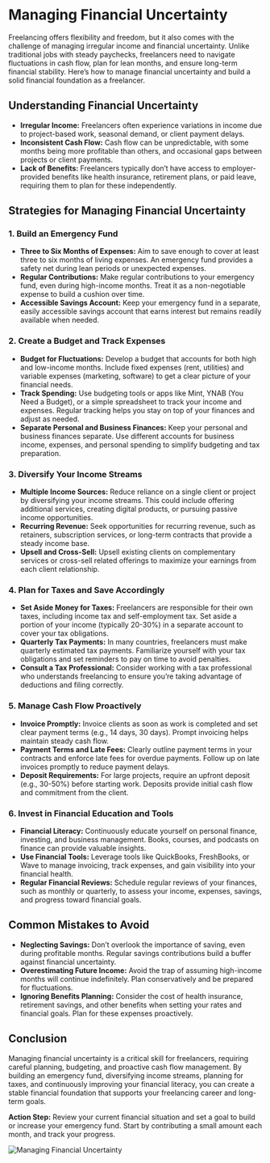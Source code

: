 # Managing Financial Uncertainty

Freelancing offers flexibility and freedom, but it also comes with the challenge of managing irregular income and financial uncertainty. Unlike traditional jobs with steady paychecks, freelancers need to navigate fluctuations in cash flow, plan for lean months, and ensure long-term financial stability. Here’s how to manage financial uncertainty and build a solid financial foundation as a freelancer.

## Understanding Financial Uncertainty

- **Irregular Income:** Freelancers often experience variations in income due to project-based work, seasonal demand, or client payment delays.
- **Inconsistent Cash Flow:** Cash flow can be unpredictable, with some months being more profitable than others, and occasional gaps between projects or client payments.
- **Lack of Benefits:** Freelancers typically don’t have access to employer-provided benefits like health insurance, retirement plans, or paid leave, requiring them to plan for these independently.

## Strategies for Managing Financial Uncertainty

### 1. **Build an Emergency Fund**

- **Three to Six Months of Expenses:** Aim to save enough to cover at least three to six months of living expenses. An emergency fund provides a safety net during lean periods or unexpected expenses.
- **Regular Contributions:** Make regular contributions to your emergency fund, even during high-income months. Treat it as a non-negotiable expense to build a cushion over time.
- **Accessible Savings Account:** Keep your emergency fund in a separate, easily accessible savings account that earns interest but remains readily available when needed.

### 2. **Create a Budget and Track Expenses**

- **Budget for Fluctuations:** Develop a budget that accounts for both high and low-income months. Include fixed expenses (rent, utilities) and variable expenses (marketing, software) to get a clear picture of your financial needs.
- **Track Spending:** Use budgeting tools or apps like Mint, YNAB (You Need a Budget), or a simple spreadsheet to track your income and expenses. Regular tracking helps you stay on top of your finances and adjust as needed.
- **Separate Personal and Business Finances:** Keep your personal and business finances separate. Use different accounts for business income, expenses, and personal spending to simplify budgeting and tax preparation.

### 3. **Diversify Your Income Streams**

- **Multiple Income Sources:** Reduce reliance on a single client or project by diversifying your income streams. This could include offering additional services, creating digital products, or pursuing passive income opportunities.
- **Recurring Revenue:** Seek opportunities for recurring revenue, such as retainers, subscription services, or long-term contracts that provide a steady income base.
- **Upsell and Cross-Sell:** Upsell existing clients on complementary services or cross-sell related offerings to maximize your earnings from each client relationship.

### 4. **Plan for Taxes and Save Accordingly**

- **Set Aside Money for Taxes:** Freelancers are responsible for their own taxes, including income tax and self-employment tax. Set aside a portion of your income (typically 20-30%) in a separate account to cover your tax obligations.
- **Quarterly Tax Payments:** In many countries, freelancers must make quarterly estimated tax payments. Familiarize yourself with your tax obligations and set reminders to pay on time to avoid penalties.
- **Consult a Tax Professional:** Consider working with a tax professional who understands freelancing to ensure you’re taking advantage of deductions and filing correctly.

### 5. **Manage Cash Flow Proactively**

- **Invoice Promptly:** Invoice clients as soon as work is completed and set clear payment terms (e.g., 14 days, 30 days). Prompt invoicing helps maintain steady cash flow.
- **Payment Terms and Late Fees:** Clearly outline payment terms in your contracts and enforce late fees for overdue payments. Follow up on late invoices promptly to reduce payment delays.
- **Deposit Requirements:** For large projects, require an upfront deposit (e.g., 30-50%) before starting work. Deposits provide initial cash flow and commitment from the client.

### 6. **Invest in Financial Education and Tools**

- **Financial Literacy:** Continuously educate yourself on personal finance, investing, and business management. Books, courses, and podcasts on finance can provide valuable insights.
- **Use Financial Tools:** Leverage tools like QuickBooks, FreshBooks, or Wave to manage invoicing, track expenses, and gain visibility into your financial health.
- **Regular Financial Reviews:** Schedule regular reviews of your finances, such as monthly or quarterly, to assess your income, expenses, savings, and progress toward financial goals.

## Common Mistakes to Avoid

- **Neglecting Savings:** Don’t overlook the importance of saving, even during profitable months. Regular savings contributions build a buffer against financial uncertainty.
- **Overestimating Future Income:** Avoid the trap of assuming high-income months will continue indefinitely. Plan conservatively and be prepared for fluctuations.
- **Ignoring Benefits Planning:** Consider the cost of health insurance, retirement savings, and other benefits when setting your rates and financial goals. Plan for these expenses proactively.

## Conclusion

Managing financial uncertainty is a critical skill for freelancers, requiring careful planning, budgeting, and proactive cash flow management. By building an emergency fund, diversifying income streams, planning for taxes, and continuously improving your financial literacy, you can create a stable financial foundation that supports your freelancing career and long-term goals.

**Action Step:** Review your current financial situation and set a goal to build or increase your emergency fund. Start by contributing a small amount each month, and track your progress.

![Managing Financial Uncertainty](./images/financial-uncertainty.png)
